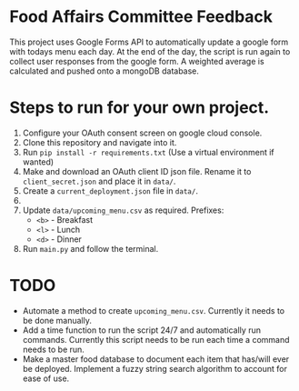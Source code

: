 # Food Affairs Committee Feedback
This project uses Google Forms API to automatically update a google form with todays menu each day. At the end of the day, the script is run again to collect user responses from the google form. A weighted average is calculated and pushed onto a mongoDB database.

# Steps to run for your own project.
1. Configure your OAuth consent screen on google cloud console.
2. Clone this repository and navigate into it.
3. Run `pip install -r requirements.txt` (Use a virtual environment if wanted)
3. Make and download an OAuth client ID json file. Rename it to `client_secret.json` and place it in `data/`.
4. Create a `current_deployment.json` file in `data/`.
5. 
4. Update `data/upcoming_menu.csv` as required. Prefixes:
    - `<b>` - Breakfast
    - `<l>` - Lunch
    - `<d>` - Dinner
5. Run `main.py` and follow the terminal.

# TODO
- Automate a method to create `upcoming_menu.csv`. Currently it needs to be done manually.
- Add a time function to run the script 24/7 and automatically run commands. Currently this script needs to be run each time a command needs to be run.
- Make a master food database to document each item that has/will ever be deployed. Implement a fuzzy string search algorithm to account for ease of use.